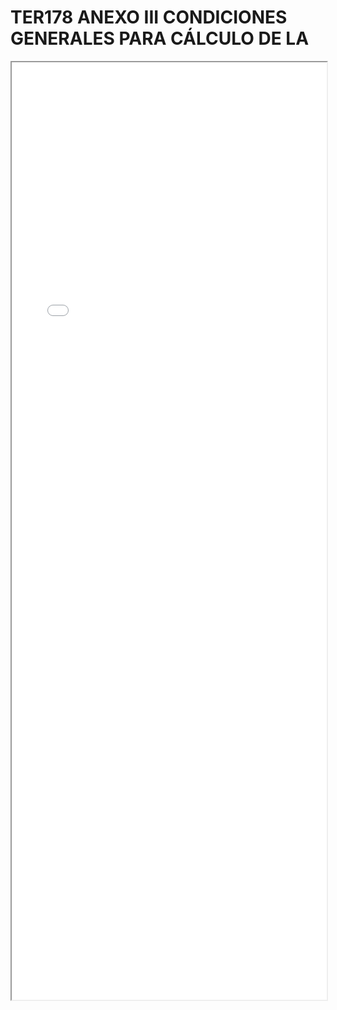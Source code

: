 
# TER178 ANEXO III CONDICIONES GENERALES PARA CÁLCULO DE LA

<iframe src="../TER178 ANEXO III CONDICIONES GENERALES PARA CÁLCULO DE LA.pdf" width="100%" height="1500px"></iframe>

